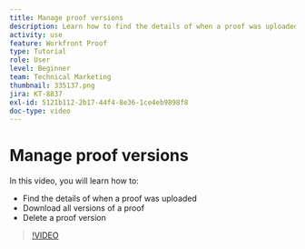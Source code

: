 ```yaml
---
title: Manage proof versions
description: Learn how to find the details of when a proof was uploaded, download all versions of a proof, and delete a proof version in [!DNL  Workfront].
activity: use
feature: Workfront Proof
type: Tutorial
role: User
level: Beginner
team: Technical Marketing
thumbnail: 335137.png
jira: KT-8837
exl-id: 5121b112-2b17-44f4-8e36-1ce4eb9898f8
doc-type: video
---
```

# Manage proof versions

In this video, you will learn how to:

* Find the details of when a proof was uploaded
* Download all versions of a proof
* Delete a proof version

>[!VIDEO](https://video.tv.adobe.com/v/335137/?quality=12&learn=on&enablevpops)

<!--
## Learn more
* Manage proof versions
* Remove or archive a proof
* Summary for documents overview
-->
